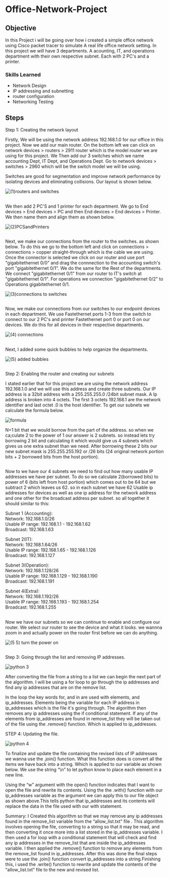 # Office-Network-Project

## Objective

In this Project i will be going over how i created a simple office network using Cisco packet tracer to simulate A real life office network setting. In this project we will have 3 departments. A acounting, IT, and operations department with their own respective subnet. Each with 2 PC's and a printer. 

### Skills Learned

- Network Design  
- IP addressing and subnetting
- router configuration
- Networking Testing 

## Steps

Step 1:
Creating the network layout

Firstly, We will be using the network address 192.168.1.0 for our office in this project. Now we add our main router. On the bottom left we can click on network devices > routers > 2911 router  which is the model router we are using for this project. We Then add our 3 switches which we name accounting Dept, IT Dept, and Operations Dept. Go to network devices > 
switches > 2960 which will be the switch model we will be using.

 Switches are good for segmentation and improve network performance by isolating devices and eliminating collisions. Our layout is shown below.

![(1)routers and switches](https://github.com/user-attachments/assets/b95c3dab-2078-4c67-9383-20f9fae192b1)

##

We then add 2 PC'S and 1 printer for each department. We go to End devices > End devices > PC and then End devices > End devices > Printer. We then name them and align them as shown below.

![(2)PCSandPrinters](https://github.com/user-attachments/assets/24a0bfdf-d4bc-4958-8b71-56bcf8f0ba51)

##

Next, we make our connections from the router to the switches. as shown below. To do this we go to the bottom left and click on connections > connections > copper straight-through which is the cable we are using. Once the connector is selected we click on our router and use port "gigabitethernet 0/0" and drag the connnection to the accounting switch's port "gigabitethernet 0/1". We do the same for the Rest of the departments. We connect "gigabitethernet 0/1" from our router to IT's switch at "gigabitethernet 0/1". For operations we connection "gigabitethernet 0/2" to Operations gigabitethernet 0/1.

![(3)connections to switches](https://github.com/user-attachments/assets/5ffdabf8-2528-4c93-8b9d-28d7220c1bac)

##

Now, we make our connections from our switches to our endpoint devices in each department. We use Fastethernet ports 1-3 from thw switch to connect to our 2 PC's and printer Fastethernet port 0 or port 0 on our devices. We do this for all devices in their respective departments.

![(4) connections](https://github.com/user-attachments/assets/59070f5e-1394-4a9e-8599-903877dc7174)

##

Next, I added some quick bubbles to help organize the departments.

![(5) added bubbles](https://github.com/user-attachments/assets/85e3d882-1514-4483-9949-85ec525b96c9)

##


Step 2:
Enabling the router and creating our subnets

I stated earlier that for this project we are using the network address 192.168.1.0 and we will use this address and create three subnets. Our IP address is a 32bit address with a 255.255.255.0 /24bit subnet mask. A Ip address is broken into 4 octets. The first 3 octets 192.168.1 are the network identifier and last octet .0 is the host identifier. To get our subnets we calculate the formula below.

![formula](https://github.com/user-attachments/assets/2786cf0f-905d-4401-babc-294100ac4906)

N=1 bit that we would borrow from the part of the address. so when we ca;culate 2 to the power of 1 our answer is 2 subnets. so instead lets try borrowing 2 bit and calculating it which would give us 4 subnets which gives us one extra subnet than we need. After borrowing these 2 bits our new subnet mask is 255.255.255.192 or /26 bits (24 original network portion bits + 2 borrowed bits from the host portion). 

##

Now to we have our 4 subnets we need to find out how many usable IP addresses we have per subnet. To do so we calculate 2(borrowed bits) to power of 6 (bits left from host portion) which comes out to be 64 but we subtract 2 which leaves us 62. so in each subnet we have 62 Usable ip addresses for devices as well as one ip address for the network address and one 
other for the broadcast address per subnet. so all together it should similar to this:

Subnet 1 (Accounting):<br>
Network: 192.168.1.0/26 <br>
Usable IP range: 192.168.1.1 - 192.168.1.62<br>
Broadcast: 192.168.1.63<br>

Subnet 2(IT):<br>
Network: 192.168.1.64/26<br>
Usable IP range: 192.168.1.65 - 192.168.1.126<br>
Broadcast: 192.168.1.127<br>

Subnet 3(Operation):<br>
Network: 192.168.1.128/26<br>
Usable IP range: 192.168.1.129 - 192.168.1.190<br>
Broadcast: 192.168.1.191<br>

Subnet 4(Extra):<br>
Network: 192.168.1.192/26<br>
Usable IP range: 192.168.1.193 - 192.168.1.254<br>
Broadcast: 192.168.1.255<br>

##

Now we have our subnets so we can continue to enable and configure our router. We select our router to see the device and what it looks. we wannna zoom in and actually power on the router first before we can do anything.

![(5 5) turn the power on](https://github.com/user-attachments/assets/ccc2e979-bbcb-4623-94e0-571ab4f2935f)

##



Step 3:
Going through the list and removing IP addresses.

![python 3](https://github.com/VegaL101/Updating-Files-in-python/assets/166334918/ef708dc7-b1bf-45dc-a355-0ee0aa78e574)

After converting the file from a string to a list we can begin the next part of the algorithm.
I will be using a for loop to go through the ip addresses and find any ip addresses that are on the remove list.

In the loop the key words for, and in are used with elements, and ip_addresses. Elements being the variable for each IP address in  ip_addresses which is the file it's going through. The algorithm then removes any ip addresses using the if conditional statement. If any of the elements from ip_addresses are found in remove_list they will be taken out of the file using the .remove() function. Which is applied to ip_addresses.

STEP 4:
Updating the file.

![python 4](https://github.com/VegaL101/Updating-Files-in-python/assets/166334918/0e1e781e-eeda-47f1-a66f-82c81d0a6642)

To finalize and update the file containing the revised lists of IP addresses we wanna use the .join() function. What this function does is convert all the items we have back into a string. Which is applied to our variable as shown below. We use the string “\n” to let python know to place each element in a new line.

Using the “w” argument with the open() function indicates that I want to open the file and rewrite its contents. Using the the .with() function with our ip_addresses variable as the argument we can apply this to our file object as shown above.This tells python that ip_addresses and its contents will replace the data in the file used with our with statement.

Summary:
I Created this algorithm so that we may remove any ip addresses found in the  remove_list variable from the  “allow_list.txt” file . This algorithm involves opening the file, converting to a string so that it may be read, and then converting it once more into a list stored in the ip_addresses variable. I then used a for loop with a conditional statement that will check and find any ip addresses in the remove_list that are inside the ip_addresses variable. I then applied the .remove()  function to remove any elements from the  remove_list found in ip_addresses. After this was done the final steps were to use the .join() function convert ip_addresses into a string.Finishing this, i used the .write() function to rewrite and update the contents of the  “allow_list.txt” file to the new and revised list.




